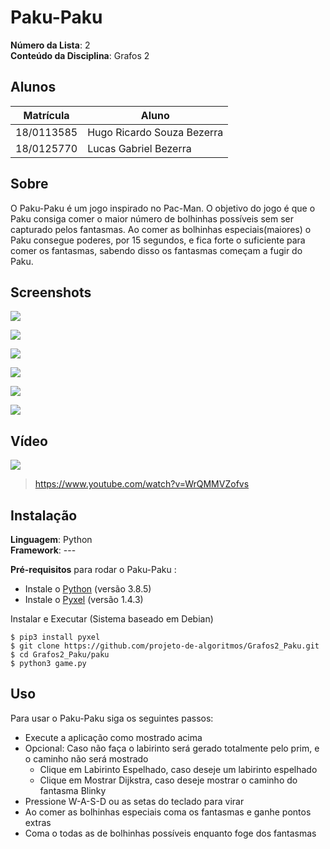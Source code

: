 # Paku-Paku

**Número da Lista**: 2<br>
**Conteúdo da Disciplina**: Grafos 2<br>

## Alunos
|Matrícula | Aluno |
| -- | -- |
| 18/0113585 |  Hugo Ricardo Souza Bezerra |
| 18/0125770  |  Lucas Gabriel Bezerra |

## Sobre 
O Paku-Paku é um jogo inspirado no Pac-Man. O objetivo do jogo é que o Paku consiga comer o maior número de bolhinhas possíveis sem ser capturado pelos fantasmas. Ao comer as bolhinhas especiais(maiores) o Paku consegue poderes, por 15 segundos, e fica forte o suficiente para comer os fantasmas, sabendo disso os fantasmas começam a fugir do Paku.

## Screenshots
![](https://i.imgur.com/ou9fT2z.gif)

![](https://i.imgur.com/KSXuvRi.gif)

![](https://i.imgur.com/YygTBoq.png)

![](https://i.imgur.com/nEkODnx.png)

![](https://i.imgur.com/lySbdUH.png)

![](https://i.imgur.com/22qGUa2.png)
## Vídeo

[![](https://www.youtube.com/watch?v=WrQMMVZofvs)](https://www.youtube.com/watch?v=WrQMMVZofvs)

> https://www.youtube.com/watch?v=WrQMMVZofvs

## Instalação 
**Linguagem**: Python<br>
**Framework**: --- <br>

**Pré-requisitos** para rodar o Paku-Paku :
* Instale o [Python](https://www.python.org/downloads/) (versão 3.8.5)
* Instale o [Pyxel](https://github.com/kitao/pyxel/blob/master/README.pt.md) (versão 1.4.3)

Instalar e Executar (Sistema baseado em Debian)

    $ pip3 install pyxel 
    $ git clone https://github.com/projeto-de-algoritmos/Grafos2_Paku.git
    $ cd Grafos2_Paku/paku
    $ python3 game.py


## Uso 
Para usar o Paku-Paku siga os seguintes passos:
* Execute a aplicação como mostrado acima
* Opcional: Caso não faça o labirinto será gerado totalmente pelo prim, e o caminho não será mostrado
    * Clique em Labirinto Espelhado, caso deseje um labirinto espelhado
    * Clique em Mostrar Dijkstra, caso deseje mostrar o caminho do fantasma Blinky
* Pressione W-A-S-D ou as setas do teclado para virar
* Ao comer as bolhinhas especiais coma os fantasmas e ganhe pontos extras
* Coma o todas as de bolhinhas possíveis enquanto foge dos fantasmas 


